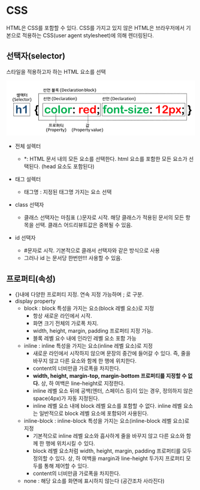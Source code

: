 # CSS

HTML은 CSS를 포함할 수 있다. CSS를 가지고 있지 않은 HTML은 브라우저에서 기본으로 적용하는 CSS(user agent stylesheet)에 의해 렌더링된다.

## 선택자(selector)

스타일을 적용하고자 하는 HTML 요소를 선택

![image-20210208000512996](CSS.assets/image-20210208000512996.png)

- 전체 설렉터

  - *: HTML 문서 내의 모든 요소를 선택한다. html 요소를 포함한 모든 요소가 선택된다. (head 요소도 포함된다)
- 태그 설렉터 
  - 태그명 : 지정된 태그명 가지는 요소 선택
- class 선택자

  - 클래스 선택자는 마침표 (.)문자로 시작. 해당 클래스가 적용된 문서의 모든 항목을 선택. 클래스 어드리뷰트값은 중복될 수 있음.
- id 선택자
	- #문자로 시작. 기본적으로 클래서 선택자와 같은 방식으로 사용
	- 그러나 id 는 문서당 한번만!!! 사용할 수 있음. 



## 프로퍼티(속성)

- {}내에 다양한 프로퍼티 지정. 연속 지정 가능하며 ; 로 구분.
- display property
  - block : block 특성을 가지는 요소(block 레벨 요소)로 지정 
    - 항상 새로운 라인에서 시작.
    - 화면 크기 전체의 가로폭 차지.
    - width, height, margin, padding 프로퍼티 지정 가능.
    - 블록 레벨 요수 내에 인라인 레벨 요소 포함 가능
  - inline : inline 특성을 가지는 요소(inline 레벨 요소)로 지정
    - 새로운 라인에서 시작하지 않으며 문장의 중간에 들어갈 수 있다. 즉, 줄을 바꾸지 않고 다른 요소와 함께 한 행에 위치한다.
    - content의 너비만큼 가로폭을 차지한다.
    - **width, height, margin-top, margin-bottom 프로퍼티를 지정할 수 없다.** 상, 하 여백은 line-height로 지정한다.
    - inline 레벨 요소 뒤에 공백(엔터, 스페이스 등)이 있는 경우, 정의하지 않은 space(4px)가 자동 지정된다.
    - inline 레벨 요소 내에 block 레벨 요소를 포함할 수 없다. inline 레벨 요소는 일반적으로 block 레벨 요소에 포함되어 사용된다.
  - inline-block : inline-block 특성을 가지는 요소(inline-block 레벨 요소)로 지정
    - 기본적으로 inline 레벨 요소와 흡사하게 줄을 바꾸지 않고 다른 요소와 함께 한 행에 위치시킬 수 있다.
    - block 레벨 요소처럼 width, height, margin, padding 프로퍼티를 모두 정의할 수 있다. 상, 하 여백을 margin과 line-height 두가지 프로퍼티 모두를 통해 제어할 수 있다.
    - content의 너비만큼 가로폭을 차지한다.
  - none : 해당 요소를 화면에 표시하지 않는다 (공간조차 사라진다)



